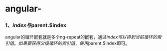 # angular-
### 1、$index与$parent.$index
angular的循环嵌套就是多个ng-repeat的嵌套，通过$index可以得到当前循环的索引值。如果要获得父级循环的索引值，使用$parent.$index即可。
